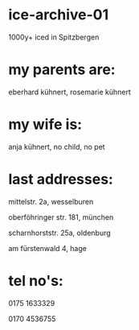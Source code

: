 # ice-archive-01
1000y+ iced in Spitzbergen

# my parents are:
eberhard kühnert, rosemarie kühnert

# my wife is:
anja kühnert, no child, no pet

# last addresses:
mittelstr. 2a, wesselburen

oberföhringer str. 181, münchen

scharnhorststr. 25a, oldenburg

am fürstenwald 4, hage

# tel no's:
0175 1633329

0170 4536755
